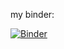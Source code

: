 my binder:

[![Binder](https://mybinder.org/badge_logo.svg)](https://mybinder.org/v2/gh/dm4bem-2023/5-reproducible-report-chambonjacquelinedanowicz/HEAD)

